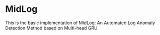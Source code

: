 # MidLog
This is the basic implementation of MidLog: An Automated Log Anomaly Detection Method based on Multi-head GRU 
